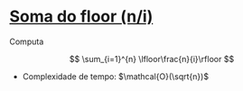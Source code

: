 # [Soma do floor (n/i)](sum_of_floor.cpp)

<!-- DESCRIPTION -->
Computa

$$ \sum_{i=1}^{n} \lfloor\frac{n}{i}\rfloor $$

<!-- DESCRIPTION -->

- Complexidade de tempo: $\mathcal{O}(\sqrt{n})$
